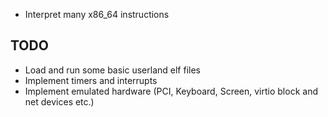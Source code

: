 * Interpret many x86_64 instructions
## TODO
* Load and run some basic userland elf files
* Implement timers and interrupts
* Implement emulated hardware (PCI, Keyboard, Screen, virtio block and net devices etc.)
